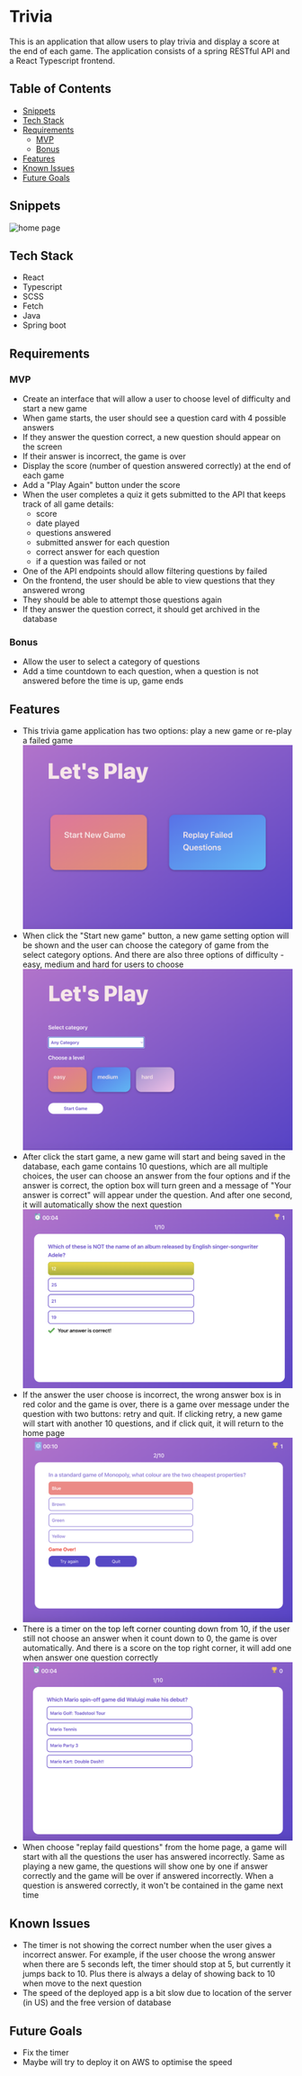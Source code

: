 # Trivia

This is an application that allow users to play trivia and display a score at the end of each game. The application consists of a spring RESTful API and a React Typescript frontend. 

## Table of Contents

- [Snippets](#snippets)
- [Tech Stack](#tech-stack)
- [Requirements](#requirements)
    - [MVP](#mvp)
    - [Bonus](#bonus)
- [Features](#features)
- [Known Issues](#known-issues)
- [Future Goals](#future-goals)

## Snippets
 
![home page](./trivia-frontend/src/assets/home.png)


## Tech Stack

- React
- Typescript
- SCSS
- Fetch
- Java
- Spring boot

## Requirements


### MVP
-   Create an interface that will allow a user to choose level of difficulty and start a new game
-   When game starts, the user should see a question card with 4 possible answers
-   If they answer the question correct, a new question should appear on the screen
-   If their answer is incorrect, the game is over
-   Display the score (number of question answered correctly) at the end of each game
-   Add a "Play Again" button under the score
-   When the user completes a quiz it gets submitted to the API that keeps track of all game details:
    -   score
    -   date played
    -   questions answered
    -   submitted answer for each question
    -   correct answer for each question
    -   if a question was failed or not
-   One of the API endpoints should allow filtering questions by failed
-   On the frontend, the user should be able to view questions that they answered wrong
-   They should be able to attempt those questions again
-   If they answer the question correct, it should get archived in the database

### Bonus

-   Allow the user to select a category of questions
-   Add a time countdown to each question, when a question is not answered before the time is up, game ends

## Features

- This trivia game application has two options: play a new game or re-play a failed game
![home page](./src/assets/home.png)
- When click the "Start new game" button, a new game setting option will be shown and the user can choose the category of game from the select category options. And there are also three options of difficulty - easy, medium and hard for users to choose 
![new game](./src/assets/new.png)
- After click the start game, a new game will start and being saved in the database, each game contains 10 questions, which are all multiple choices, the user can choose an answer from the four options and if the answer is correct, the option box will turn green and a message of "Your answer is correct" will appear under the question. And after one second, it will automatically show the next question
![correct answer](./src/assets/correctanswer.png)  
- If the answer the user choose is incorrect, the wrong answer box is in red color and the game is over, there is a game over message under the question with two buttons: retry and quit. If clicking retry, a new game will start with another 10 questions, and if click quit, it will return to the home page
![incorrect answer](./src/assets/incorrect.png)  
- There is a timer on the top left corner counting down from 10, if the user still not choose an answer when it count down to 0, the game is over automatically. And there is a score on the top right corner, it will add one when answer one question correctly
![timer and score](./src/assets/timerandscore.png)  
- When choose "replay faild questions" from the home page, a game will start with all the questions the user has answered incorrectly. Same as playing a new game, the questions will show one by one if answer correctly and the game will be over if answered incorrectly. When a question is answered correctly, it won't be contained in the game next time

## Known Issues  
 - The timer is not showing the correct number when the user gives a incorrect answer. For example, if the user choose the wrong answer when there are 5 seconds left, the timer should stop at 5, but currently it jumps back to 10. Plus there is always a delay of showing back to 10 when move to the next question
 - The speed of the deployed app is a bit slow due to location of the server (in US) and the free version of database

## Future Goals

- Fix the timer
- Maybe will try to deploy it on AWS to optimise the speed

